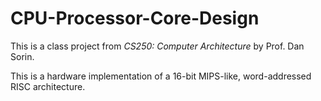 # CPU-Processor-Core-Design

This is a class project from *CS250: Computer Architecture* by Prof. Dan Sorin. 

This is a hardware implementation of a 16-bit MIPS-like, word-addressed RISC  architecture.
